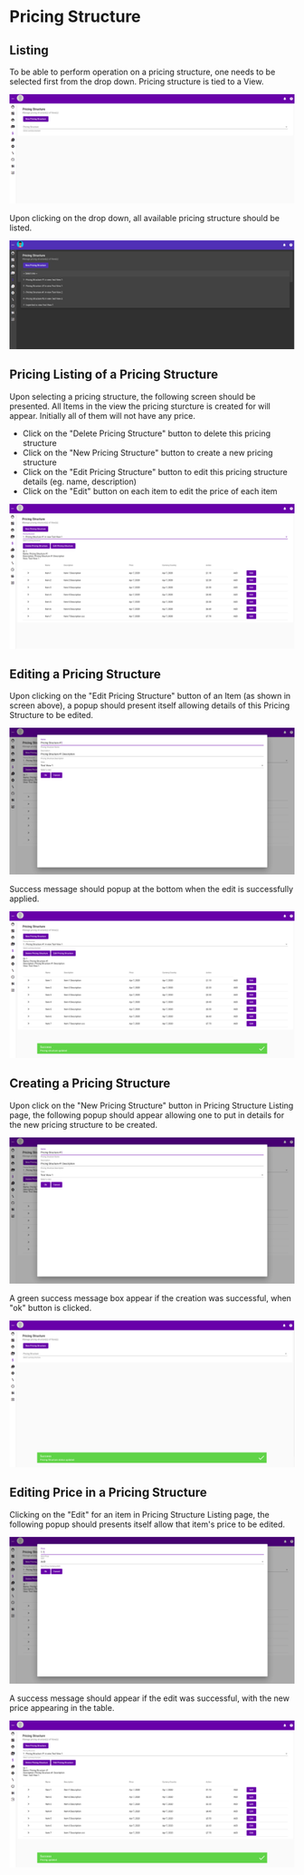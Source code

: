 # Pricing Structure

## Listing

To be able to perform operation on a pricing structure, one needs to be selected first from the drop down. Pricing structure is tied to a View.

![](../../.gitbook/assets/pricing-structure.png)

Upon clicking on the drop down, all available pricing structure should be listed.

![](../../.gitbook/assets/pricing-structure-select-from-dropdown.png)

## Pricing Listing of a Pricing Structure

Upon selecting a pricing structure, the following screen should be presented. All Items in the view the pricing sturcture is created for will appear. Initially all of them will not have any price.

* Click on the "Delete Pricing Structure" button to delete this pricing structure
* Click on the "New Pricing Structure" button to create a new pricing structure
* Click on the "Edit Pricing Structure" button to edit this pricing structure details \(eg. name, description\)
* Click on the "Edit" button on each item to edit the price of each item

![](../../.gitbook/assets/pricing-structure-listing.png)

## Editing a Pricing Structure

Upon clicking on the "Edit Pricing Structure" button of an Item \(as shown in screen above\), a popup should present itself allowing details of this Pricing Structure to be edited.

![](../../.gitbook/assets/pricing-structure-edit.png)

Success message should popup at the bottom when the edit is successfully applied.

![](../../.gitbook/assets/pricing-structure-save-success.png)

## Creating a Pricing Structure

Upon click on the "New Pricing Structure" button in Pricing Structure Listing page, the following popup should appear allowing one to put in details for the new pricing structure to be created.

![](../../.gitbook/assets/pricing-structure-edit.png)

A green success message box appear if the creation was successful, when "ok" button is clicked.

![](../../.gitbook/assets/pricing-structure-delete.png)

## Editing Price in a Pricing Structure

Clicking on the "Edit" for an item in Pricing Structure Listing page, the following popup should presents itself allow that item's price to be edited.

![](../../.gitbook/assets/pricing-structure-edit-price.png)

A success message should appear if the edit was successful, with the new price appearing in the table.

![](../../.gitbook/assets/pricing-structure-save-price-success.png)



